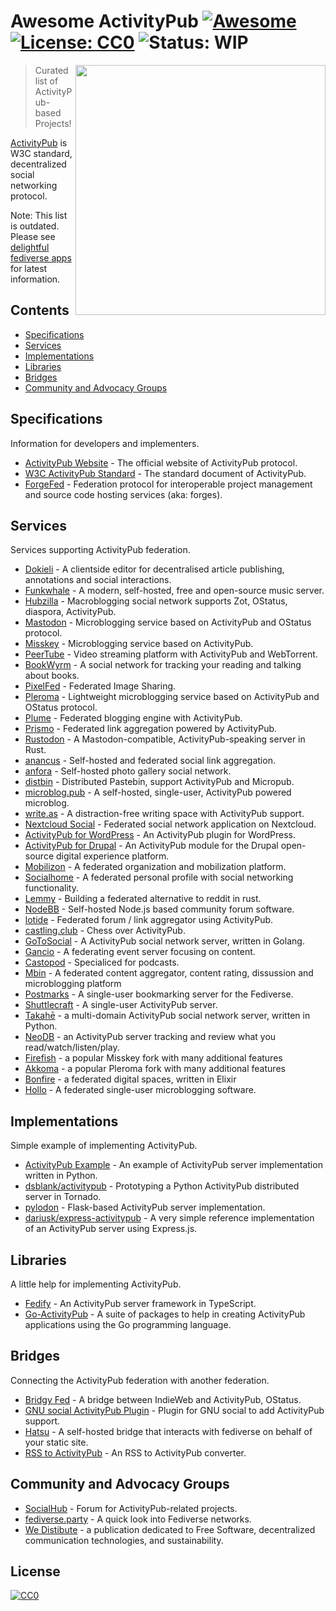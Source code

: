 # Awesome ActivityPub [![Awesome](https://awesome.re/badge.svg)](https://awesome.re) [![License: CC0](https://img.shields.io/badge/License-CC0-lightgrey.svg)](https://creativecommons.org/publicdomain/zero/1.0/) ![Status: WIP](https://img.shields.io/badge/status-WIP-red.svg)

[<img src="https://rawgit.com/BasixKOR/awesome-activitypub/master/ActivityPub-logo.svg" align="right" width="400">](https://activitypub.rocks/)

> Curated list of ActivityPub-based Projects!

[ActivityPub](https://www.w3.org/TR/activitypub/) is W3C standard, decentralized social networking protocol.

Note: This list is outdated. Please see [delightful fediverse apps](https://codeberg.org/fediverse/delightful-fediverse-apps) for latest information.

## Contents
* [Specifications](#specifications)
* [Services](#services)
* [Implementations](#implementations)
* [Libraries](#libraries)
* [Bridges](#bridges)
* [Community and Advocacy Groups](#community)

## Specifications
Information for developers and implementers.

* [ActivityPub Website](https://activitypub.rocks/) - The official website of ActivityPub protocol.
* [W3C ActivityPub Standard](https://www.w3.org/TR/activitypub/) - The standard document of ActivityPub.
* [ForgeFed](https://forgefed.peers.community/) - Federation protocol for interoperable project management and source code hosting services (aka: forges).

## Services
Services supporting ActivityPub federation.

* [Dokieli](https://dokie.li/#introduction) - A clientside editor for decentralised article publishing, annotations and social interactions.
* [Funkwhale](https://funkwhale.audio/) - A modern, self-hosted, free and open-source music server.
* [Hubzilla](https://project.hubzilla.org) - Macroblogging social network supports Zot, OStatus, diaspora, ActivityPub.
* [Mastodon](https://joinmastodon.org/) - Microblogging service based on ActivityPub and OStatus protocol.
* [Misskey](https://github.com/syuilo/misskey) - Microblogging service based on ActivityPub.
* [PeerTube](https://github.com/Chocobozzz/PeerTube) - Video streaming platform with ActivityPub and WebTorrent.
* [BookWyrm](https://joinbookwyrm.com/) - A social network for tracking your reading and talking about books.
* [PixelFed](https://pixelfed.org/) - Federated Image Sharing.
* [Pleroma](https://pleroma.social/) - Lightweight microblogging service based on ActivityPub and OStatus protocol.
* [Plume](https://github.com/Plume-org/Plume) - Federated blogging engine with ActivityPub.
* [Prismo](https://gitlab.com/mbajur/prismo) - Federated link aggregation powered by ActivityPub.
* [Rustodon](https://github.com/rustodon/rustodon) - A Mastodon-compatible, ActivityPub-speaking server in Rust.
* [anancus](https://gitlab.com/tuxether/anancus) - Self-hosted and federated social link aggregation.
* [anfora](https://github.com/anforaProject/anfora) - Self-hosted photo gallery social network.
* [distbin](https://distbin.com/about) - Distributed Pastebin, support ActivityPub and Micropub.
* [microblog.pub](https://microblog.pub/) - A self-hosted, single-user, ActivityPub powered microblog.
* [write.as](https://write.as/about) - A distraction-free writing space with ActivityPub support.
* [Nextcloud Social](https://github.com/nextcloud/social) - Federated social network application on Nextcloud.
* [ActivityPub for WordPress](https://wordpress.org/plugins/activitypub/) - An ActivityPub plugin for WordPress.
* [ActivityPub for Drupal](https://www.drupal.org/project/activitypub) - An ActivityPub module for the Drupal open-source digital experience platform.
* [Mobilizon](https://joinmobilizon.org/en/) - A federated organization and mobilization platform.
* [Socialhome](https://socialhome.network/) - A federated personal profile with social networking functionality. 
* [Lemmy](https://github.com/dessalines/lemmy) - Building a federated alternative to reddit in rust.
* [NodeBB](https://nodebb.org) - Self-hosted Node.js based community forum software.
* [lotide](https://sr.ht/~vpzom/lotide/) - Federated forum / link aggregator using ActivityPub.
* [castling.club](https://castling.club/) - Chess over ActivityPub.
* [GoToSocial](https://github.com/superseriousbusiness/gotosocial) - A ActivityPub social network server, written in Golang.
* [Gancio](https://gancio.org) - A federating event server focusing on content.
* [Castopod](https://castopod.org) - Specialiced for podcasts.
* [Mbin](https://github.com/MbinOrg/mbin) - A federated content aggregator, content rating, dissussion and microblogging platform
* [Postmarks](https://github.com/ckolderup/postmarks) - A single-user bookmarking server for the Fediverse.
* [Shuttlecraft](https://github.com/benbrown/shuttlecraft) - A single-user ActivityPub server.
* [Takahē](https://github.com/jointakahe/takahe) - a multi-domain ActivityPub social network server, written in Python.
* [NeoDB](https://github.com/neodb-social/neodb) - an ActivityPub server tracking and review what you read/watch/listen/play.
* [Firefish](https://firefish.dev/firefish/firefish) - a popular Misskey fork with many additional features
* [Akkoma](https://akkoma.dev/AkkomaGang/akkoma/) - a popular Pleroma fork with many additional features
* [Bonfire](https://github.com/bonfire-networks/bonfire-app) - a federated digital spaces, written in Elixir
* [Hollo](https://hollo.social/) - A federated single-user microblogging software.

## Implementations
Simple example of implementing ActivityPub.

* [ActivityPub Example](https://github.com/tOkeshu/activitypub-example) - An example of ActivityPub server implementation written in Python.
* [dsblank/activitypub](https://github.com/dsblank/activitypub) - Prototyping a Python ActivityPub distributed server in Tornado.
* [pylodon](https://github.com/rowanlupton/pylodon) - Flask-based ActivityPub server implementation.
* [dariusk/express-activitypub](https://github.com/dariusk/express-activitypub) - A very simple reference implementation of an ActivityPub server using Express.js.

## Libraries
A little help for implementing ActivityPub.

* [Fedify](https://fedify.dev/) - An ActivityPub server framework in TypeScript.
* [Go-ActivityPub](https://github.com/go-ap) - A suite of packages to help in creating ActivityPub applications using the Go programming language.

## Bridges
Connecting the ActivityPub federation with another federation.

* [Bridgy Fed](https://github.com/snarfed/bridgy-fed) - A bridge between IndieWeb and ActivityPub, OStatus.
* [GNU social ActivityPub Plugin](https://notabug.org/diogo/gnu-social/src/nightly/plugins/ActivityPub) - Plugin for GNU social to add ActivityPub support.
* [Hatsu](https://hatsu.cli.rs/) - A self-hosted bridge that interacts with fediverse on behalf of your static site.
* [RSS to ActivityPub](https://github.com/dariusk/rss-to-activitypub) - An RSS to ActivityPub converter. 

## Community and Advocacy Groups

* [SocialHub](https://socialhub.activitypub.rocks/) - Forum for ActivityPub-related projects.
* [fediverse.party](https://fediverse.party/) - A quick look into Fediverse networks.
* [We Distibute](https://wedistribute.org/) - a publication dedicated to Free Software, decentralized communication technologies, and sustainability.

## License

[![CC0](http://mirrors.creativecommons.org/presskit/buttons/88x31/svg/cc-zero.svg)](https://creativecommons.org/publicdomain/zero/1.0/)
